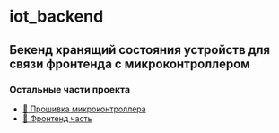 # iot_backend

## Бекенд хранящий состояния устройств для связи фронтенда с микроконтроллером

### Остальные части проекта

- [🤖 Прошивка микроконтроллера](https://github.com/necrosskull/sim800L_HTTP)
- [📱 Фронтенд часть](https://github.com/necrosskull/iot_frontend)
 
